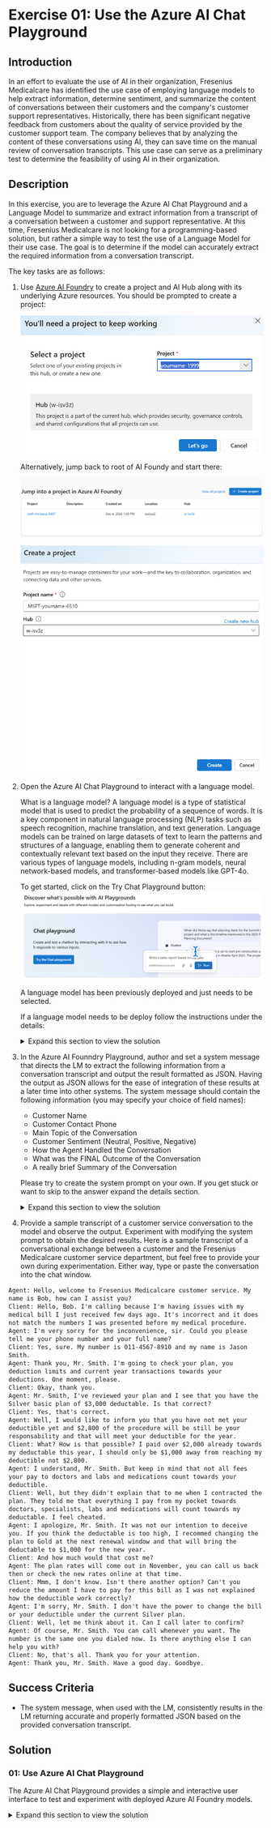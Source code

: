 # Exercise 01: Use the Azure AI Chat Playground

## Introduction

In an effort to evaluate the use of AI in their organization, Fresenius Medicalcare has identified the use case of employing language models to help extract information, determine sentiment, and summarize the content of conversations between their customers and the company's customer support representatives. Historically, there has been significant negative feedback from customers about the quality of service provided by the customer support team. The company believes that by analyzing the content of these conversations using AI, they can save time on the manual review of conversation transcripts. This use case can serve as a preliminary test to determine the feasibility of using AI in their organization.

## Description

In this exercise, you are to leverage the Azure AI Chat Playground and a Language Model to summarize and extract information from a transcript of a conversation between a customer and support representative. At this time, Fresenius Medicalcare is not looking for a programming-based solution, but rather a simple way to test the use of a Language Model for their use case. The goal is to determine if the model can accurately extract the required information from a conversation transcript.

The key tasks are as follows:

1. Use [Azure AI Foundry](https://ai.azure.com) to create a project and AI Hub along with its underlying Azure resources. You should be prompted to create a project:

    ![Hub level create project.](images/create-project-0.png)

    Alternatively, jump back to root of AI Foundy and start there:

    ![Hub level create project.](images/create-project-1.png)

    ![create project details.](images/create-project-2.png)

2. Open the Azure AI Chat Playground to interact with a language model.

    What is a language model?
    A language model is a type of statistical model that is used to predict the probability of a sequence of words. It is a key component in natural language processing (NLP) tasks such as speech recognition, machine translation, and text generation. Language models can be trained on large datasets of text to learn the patterns and structures of a language, enabling them to generate coherent and contextually relevant text based on the input they receive. There are various types of language models, including n-gram models, neural network-based models, and transformer-based models like GPT-4o.

    To get started, click on the Try Chat Playground button:
    ![try chat playground.](images/try-chat-playground.png)

    A language model has been previously deployed and just needs to be selected.
    
    If a language model needs to be deploy follow the instructions under the details:
    <details markdown="block">
    <summary>Expand this section to view the solution</summary>

        Click on Create a Deployment:
        ![create deployment.](images/deployment-needed.png)

        Choose a language model (GPT-4o) and click Confirm:
        ![create deployment-1.](images/deployment-needed-1.png)

        Change to standard and click on Connect and deploy:
        ![create deployment-2.](images/deployment-needed-2.png)
    </details>

3. In the Azure AI Founndry Playground, author and set a system message that directs the LM to extract the following information from a conversation transcript and output the result formatted as JSON. Having the output as JSON allows for the ease of integration of these results at a later time into other systems. The system message should contain the following information (you may specify your choice of field names):
      - Customer Name
      - Customer Contact Phone
      - Main Topic of the Conversation
      - Customer Sentiment (Neutral, Positive, Negative)
      - How the Agent Handled the Conversation
      - What was the FINAL Outcome of the Conversation
      - A really brief Summary of the Conversation

    Please try to create the system prompt on your own. If you get stuck or want to skip to the answer expand the details section.

    <details markdown="block">
    <summary>Expand this section to view the solution</summary>
        ```text
        You're an AI assistant that helps Fresenius Medicalcare Customer Service to extract valuable information from their conversations by creating JSON files for each conversation transcription you receive. You always try to extract and format as a JSON:
        1. Customer Name [name]
        2. Customer Contact Phone [phone]
        3. Main Topic of the Conversation [topic]
        4. Customer Sentiment (Neutral, Positive, Negative)[sentiment]
        5. How the Agent Handled the Conversation [agent_behavior]
        6. What was the FINAL Outcome of the Conversation [outcome]
        7. A really brief Summary of the Conversation [summary]

        Only extract information that you're sure. If you're unsure, write "Unknown/Not Found" in the JSON file.
        ```
    </details>

4. Provide a sample transcript of a customer service conversation to the model and observe the output. Experiment with modifying the system prompt to obtain the desired results. Here is a sample transcript of a conversational exchange between a customer and the Fresenius Medicalcare customer service department, but feel free to provide your own during experimentation. Either way, type or paste the conversation into the chat window.

```text
Agent: Hello, welcome to Fresenius Medicalcare customer service. My name is Bob, how can I assist you?
Client: Hello, Bob. I'm calling because I'm having issues with my medical bill I just received few days ago. It's incorrect and it does not match the numbers I was presented before my medical procedure.
Agent: I'm very sorry for the inconvenience, sir. Could you please tell me your phone number and your full name?
Client: Yes, sure. My number is 011-4567-8910 and my name is Jason Smith.
Agent: Thank you, Mr. Smith. I'm going to check your plan, you deduction limits and current year transactions towards your deductions. One moment, please.
Client: Okay, thank you.
Agent: Mr. Smith, I've reviewed your plan and I see that you have the Silver basic plan of $3,000 deductable. Is that correct?
Client: Yes, that's correct.
Agent: Well, I would like to inform you that you have not met your deductible yet and $2,800 of the procedure will be still be your responsability and that will meet your deductible for the year.
Client: What? How is that possible? I paid over $2,000 already towards my deductable this year, I should only be $1,000 away from reaching my deductible not $2,800. 
Agent: I understand, Mr. Smith. But keep in mind that not all fees your pay to doctors and labs and medications count towards your deductible. 
Client: Well, but they didn't explain that to me when I contracted the plan. They told me that everything I pay from my pocket towards doctors, specialists, labs and medications will count towards my deductable. I feel cheated.
Agent: I apologize, Mr. Smith. It was not our intention to deceive you. If you think the deductable is too high, I recommed changing the plan to Gold at the next renewal window and that will bring the deductable to $1,000 for the new year.
Client: And how much would that cost me?
Agent: The plan rates will come out in November, you can call us back then or check the new rates online at that time.
Client: Mmm, I don't know. Isn't there another option? Can't you reduce the amount I have to pay for this bill as I was not explained how the deductible work correctly?
Agent: I'm sorry, Mr. Smith. I don't have the power to change the bill or your deductible under the current Silver plan.
Client: Well, let me think about it. Can I call later to confirm?
Agent: Of course, Mr. Smith. You can call whenever you want. The number is the same one you dialed now. Is there anything else I can help you with?
Client: No, that's all. Thank you for your attention.
Agent: Thank you, Mr. Smith. Have a good day. Goodbye.
```

## Success Criteria

* The system message, when used with the LM, consistently results in the LM returning accurate and properly formatted JSON based on the provided conversation transcript.

## Solution

### 01: Use Azure AI Chat Playground

The Azure AI Chat Playground provides a simple and interactive user interface to test and experiment with deployed Azure AI Foundry models.

<details markdown="block">
<summary>Expand this section to view the solution</summary>

1. In [Azure AI Foundry](https://ai.azure.com), ensure you are in the project you created in the previous task, and select **Deployments** from the left-hand menu.

1. From the list of model deployments, select the model you deployed in the previous task.

1. On model screen, select the **Open in playground** button.

    ![The gpt-4o model deployment screen displays. The Open in playground button is visible.](images/manage_deployments.png)

1. Copy the following prompt into the **Give the model instructions and context** field:

    ```text
    You're an AI assistant that helps Fresenius Medicalcare Customer Service to extract valuable information from their conversations by creating JSON files for each conversation transcription you receive. You always try to extract and format as a JSON:
    1. Customer Name [name]
    2. Customer Contact Phone [phone]
    3. Main Topic of the Conversation [topic]
    4. Customer Sentiment (Neutral, Positive, Negative)[sentiment]
    5. How the Agent Handled the Conversation [agent_behavior]
    6. What was the FINAL Outcome of the Conversation [outcome]
    7. A really brief Summary of the Conversation [summary]

    Only extract information that you're sure. If you're unsure, write "Unknown/Not Found" in the JSON file.
    ```

1. After copying, select **Save**, (if prompted start a new chat)

    ![A portion of the Chat playground screen displays with the System message populated. The Save button is visible below the System message text box.](images/chat_playgrounds.png)

1. Copy the following text and paste it into the chat session and press the send button:

    ```text
    Agent: Hello, welcome to Fresenius Medicalcare customer service. My name is Bob, how can I assist you?
    Client: Hello, Bob. I'm calling because I'm having issues with my medical bill I just received few days ago. It's incorrect and it does not match the numbers I was presented before my medical procedure.
    Agent: I'm very sorry for the inconvenience, sir. Could you please tell me your phone number and your full name?
    Client: Yes, sure. My number is 011-4567-8910 and my name is Jason Smith.
    Agent: Thank you, Mr. Smith. I'm going to check your plan, you deduction limits and current year transactions towards your deductions. One moment, please.
    Client: Okay, thank you.
    Agent: Mr. Smith, I've reviewed your plan and I see that you have the Silver basic plan of $3,000 deductable. Is that correct?
    Client: Yes, that's correct.
    Agent: Well, I would like to inform you that you have not met your deductible yet and $2,800 of the procedure will be still be your responsability and that will meet your deductible for the year.
    Client: What? How is that possible? I paid over $2,000 already towards my deductable this year, I should only be $1,000 away from reaching my deductible not $2,800. 
    Agent: I understand, Mr. Smith. But keep in mind that not all fees your pay to doctors and labs and medications count towards your deductible. 
    Client: Well, but they didn't explain that to me when I contracted the plan. They told me that everything I pay from my pocket towards doctors, specialists, labs and medications will count towards my deductable. I feel cheated.
    Agent: I apologize, Mr. Smith. It was not our intention to deceive you. If you think the deductable is too high, I recommed changing the plan to Gold at the next renewal window and that will bring the deductable to $1,000 for the new year.
    Client: And how much would that cost me?
    Agent: The plan rates will come out in November, you can call us back then or check the new rates online at that time.
    Client: Mmm, I don't know. Isn't there another option? Can't you reduce the amount I have to pay for this bill as I was not explained how the deductible work correctly?
    Agent: I'm sorry, Mr. Smith. I don't have the power to change the bill or your deductible under the current Silver plan.
    Client: Well, let me think about it. Can I call later to confirm?
    Agent: Of course, Mr. Smith. You can call whenever you want. The number is the same one you dialed now. Is there anything else I can help you with?
    Client: No, that's all. Thank you for your attention.
    Agent: Thank you, Mr. Smith. Have a good day. Goodbye.
    ```

    ![A portion of the Chat Playground screen displays with the above text copied into the user message textbox. The send button is visible below the user message textbox.](images/chat_playground_chat.png)

1. You will see a result generated by the model similar to the one shown in the image below. Notice that the model correctly followed the instructions indicated in the System message field:

    ![A portion of the Chat Playground screen displays the LM response in JSON format.](images/json.png)

</details>
